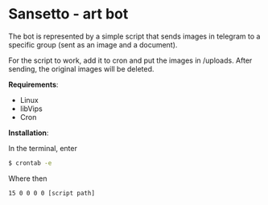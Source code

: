 # Sansetto - art bot

The bot is represented by a simple script that sends images in telegram to a specific group (sent as an image and a document).

For the script to work, add it to cron and put the images in /uploads. 
After sending, the original images will be deleted.

**Requirements**:
- Linux
- libVips
- Cron

**Installation**:

In the terminal, enter
```bash
$ crontab -e
```
Where then
```
15 0 0 0 0 [script path]
```
